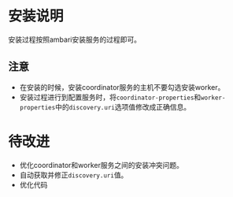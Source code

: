 # 安装说明

安装过程按照ambari安装服务的过程即可。



## 注意

- 在安装的时候，安装coordinator服务的主机不要勾选安装worker。
- 安装过程进行到配置服务时，将`coordinator-properties`和`worker-properties`中的`discovery.uri`选项值修改成正确信息。



# 待改进

- 优化coordinator和worker服务之间的安装冲突问题。
- 自动获取并修正`discovery.uri`值。
- 优化代码